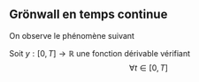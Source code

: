 ## Grönwall en temps continue
On observe le phénomène suivant

Soit $y: [0, T] \to \mathbb R$ une fonction dérivable vérifiant
$$\forall t \in [0, T]$$